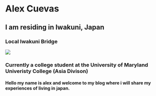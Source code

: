 # Alex Cuevas 
## I am residing in Iwakuni, Japan 

### Local Iwakuni Bridge 

![](https://goo.gl/images/hK8Jr4)








### Currently a college student at the University of Maryland Univeristy College (Asia Divison)

#### Hello my name is alex and welcome to my blog where i will share my experiences of living in japan. 
